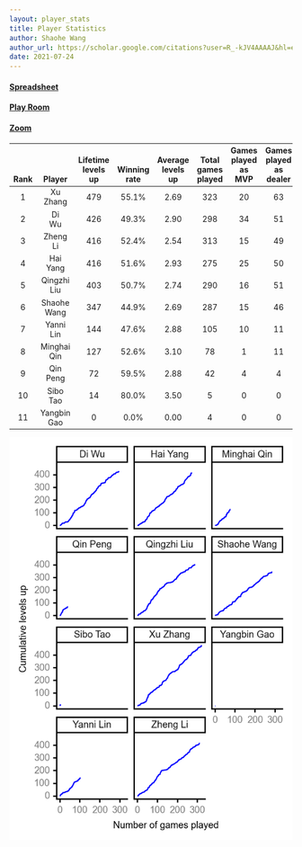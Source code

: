 ```yaml
---
layout: player_stats
title: Player Statistics
author: Shaohe Wang
author_url: https://scholar.google.com/citations?user=R_-kJV4AAAAJ&hl=en
date: 2021-07-24
---
```


#### [Spreadsheet](https://docs.google.com/spreadsheets/d/1So3PBr9gV3I0LzApZOgJlQew2QjM1wAiWhR50rAnHRg/edit#gid=2137801449)
#### [Play Room](https://playingcards.io/a3775q)
#### [Zoom](https://ucsf.zoom.us/j/91360570376?pwd=SmN6aFNPY3UzdEp3M0tmQ1ViUkdQUT09)

<div class="table-wrapper" markdown="block">

| <br><br><br>Rank | <br><br><br>Player | <br> Lifetime <br> levels <br> up | <br><br> Winning <br> rate | <br> Average <br> levels <br> up | <br> Total <br> games <br> played | Games <br> played <br> as <br> MVP | Games <br> played <br> as <br> dealer | N_games <br> short <br> staffed <br> as dealer | Winning <br> rate <br> as <br> dealer |
|:---:|:---:|:---:|:---:|:---:|:---:|:---:|:---:|:---:|:---:|
| 1 | Xu <br> Zhang | 479 | 55.1% | 2.69 | 323 | 20 | 63 | 2 | 50.8% |
| 2 | Di <br> Wu | 426 | 49.3% | 2.90 | 298 | 34 | 51 | 0 | 51.0% |
| 3 | Zheng <br> Li | 416 | 52.4% | 2.54 | 313 | 15 | 49 | 1 | 55.1% |
| 4 | Hai <br> Yang | 416 | 51.6% | 2.93 | 275 | 25 | 50 | 1 | 54.0% |
| 5 | Qingzhi <br> Liu | 403 | 50.7% | 2.74 | 290 | 16 | 51 | 4 | 45.1% |
| 6 | Shaohe <br> Wang | 347 | 44.9% | 2.69 | 287 | 15 | 46 | 3 | 41.3% |
| 7 | Yanni <br> Lin | 144 | 47.6% | 2.88 | 105 | 10 | 11 | 2 | 36.4% |
| 8 | Minghai <br> Qin | 127 | 52.6% | 3.10 | 78 | 1 | 11 | 1 | 72.7% |
| 9 | Qin <br> Peng | 72 | 59.5% | 2.88 | 42 | 4 | 4 | 0 | 75.0% |
| 10 | Sibo <br> Tao | 14 | 80.0% | 3.50 | 5 | 0 | 0 | 0 | 0.0% |
| 11 | Yangbin <br> Gao | 0 | 0.0% | 0.00 | 4 | 0 | 0 | 0 | 0.0% |

</div>

<img src="/assets/images/player_history_plot.png" alt="Plot of player level history" />
